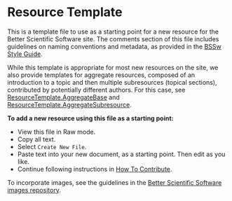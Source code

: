 # Resource Template

This is a template file to use as a starting point for a new resource for the Better Scientific Software site.  The comments section of this file includes guidelines on naming conventions and metadata, as provided in the [BSSw Style Guide](../StyleGuide.md).

While this template is appropriate for most new resources on the site, we also provide templates for aggregate resources, composed of an introduction to a topic and then multiple subresources (topical sections), contributed by potentially different authors.  For this case, see [ResourceTemplate.AggregateBase](ResourceTemplate.AggregateBase.md) and [ResourceTemplate.AggregateSubresource](ResourceTemplate.AggregateSubresource.md).

**To add a new resource using this file as a starting point:**
- View this file in Raw mode.
- Copy all text.
- Select `Create New File`.
- Paste text into your new document, as a starting point.  Then edit as you like.
- Continue following instructions in [How To Contribute](../HowToContribute.md).

To incorporate images, see the guidelines in the [Better Scientific Software images repository](https://github.com/betterscientificsoftware/images/blob/master/README.md).

<!---
Publish: no
Categories: specify 1 or more categories
Topics: specify 1 or more topics (corresponding to each category)
Tags: bssw-internal
Level: specify level of content
Prerequisites: specify prerequisites
Aggregate: none
--->

<!---
Please follow these guidelines for naming resources and files. Be sure to include metadata with each entry, as this will be used to organize content, provide filters, and support searches on the BSSW site.

Resource Name:

    Brief, essential words only, nothing extra
    For curated content: Follow name of content (e.g., title of book, article, event, site)
    Filename: Same as resource name, adding the suffix ".md" to indicate a Markdown file
        No spaces
        Cap for first letter of each word
        Abbreviations:
            Apps = Applications
            Cse = CSE = Computational Science and Engineering
            Devpt = Development
            Eng = Engineering
            Hpc = HPC = High-Performance Computing
            Perf = Performance
            Sw = Software
            etc.
      Example filename: MyNewArticleTopic.md

Resource Deck:
    One-sentence resource description (limited length, appears in header area of frontend)
    
Resource Description:
    Concise paragraph explaining resource from the perspective of the CSE community
    Image file (e.g., logo) - optional (encouraged when this exists)

Contributor:
        Name(s) of contributor(s), hyperlinked to GitHub profile(s)

Metadata: Include metadata as formatted comments at the end of the file
    Publish: Publish on the BSSw front-end site?
    Categories: Specify 1 or more categories (primary display via BSSw website)
    Topics: Specify 1 or more topics (visible filters via BSSw website)
    Tags: Specify additional tags as keywords for searches (optional)
    Level: Specify level of content
    Prerequisites: Specify any assumed knowledge on the BSSw site (usually 'defaults')
    Aggregate: Optional info for aggregating content to define a more complex resource

Each aspect of metadata is described below.

Publish: Publish on the BSSw front-end site?
Publish: Yes
Publish: No

Categories: [Primary display via BSSW website interface]

[BSSw curators may add/revise categories as needed over time.]

- Planning
- Development
- Performance
- Reliability
- Collaboration
- Skills

#### Topics: Visible filters via BSSw website interface
- All categories and also finer grain topics within categories
 [Topics: 4-7 per category: family of topics that make sense together. BSSw curators may add/revise topics as needed over time.]

 - **Planning**
     - Software engineering
     - Requirements
     - Design
     - Software interoperability
 - **Development**
     - Documentation
     - Configuration and builds
     - Revision control
     - Release and deployment
     - Issue tracking
     - Programming languages
     - Programming tools
     - Refactoring
 - **Performance**
     - High-performance computing (HPC)
     - Performance at leadership computing facilities
     - Performance portability
 - **Reliability**
     - Testing
     - Continuous integration testing
     - Reproducibility
     - Debugging
 - **Collaboration**
     - Projects and organizations
     - Strategies for more effective teams
     - Funding sources and programs
     - Software publishing and citation
     - Licensing
     - Discussion and question sites
     - Conferences and workshops
 - **Skills**
     - Personal productivity and sustainability
     - Online learning

 Tags: [optional additional keywords for searches]

 [under revision -- not currently used]

Levels: Specify level of detail and depth of content

    Level 0: BSSw WhatIs document
    Level 1: BSSw HowTo document (or equivalent level of detail)
    Level 2: More detailed content, beginner or intermediate levels
    Level 3: Advanced content

Prerequisites: Specify files for any assumed knowledge on the BSSW site (usually Level 0 and Level1 BSSw docs)

- Most prerequisites are specified automatically according to Topics. In this case, use:
   - Prerequisites: default
- Specify additional prerequisites only for information not already covered by Topics.
   - Prerequisites: filename1.md, filename2.md, etc.

--->
